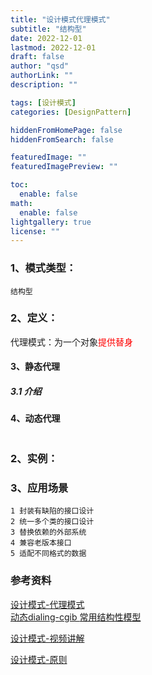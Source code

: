 ```yaml
---
title: "设计模式代理模式"
subtitle: "结构型"
date: 2022-12-01 
lastmod: 2022-12-01 
draft: false
author: "qsd"
authorLink: ""
description: ""

tags: [设计模式]
categories: [DesignPattern]

hiddenFromHomePage: false
hiddenFromSearch: false

featuredImage: ""
featuredImagePreview: ""

toc:
  enable: false
math:
  enable: false
lightgallery: true
license: ""
---
```


### 1、模式类型：
    结构型
### 2、定义：
   代理模式：为一个对象<FONT COLOR=RED>提供替身</FONT>
#### 3、静态代理
##### 3.1 介绍


#### 4、动态代理
```

```

### 2、实例：

### 3、应用场景
```
1 封装有缺陷的接口设计
2 统一多个类的接口设计
3 替换依赖的外部系统
4 兼容老版本接口
5 适配不同格式的数据
```






   




### 参考资料
 [设计模式-代理模式](http://www.jasongj.com/design_pattern/proxy_decorator/)</BR>
 [动态dialing-cgib ](http://www.jasongj.com/design_pattern/dynamic_proxy_cglib/)
 [常用结构性模型](https://www.jianshu.com/p/b2c08a670299)

 [设计模式-视频讲解](https://www.bilibili.com/video/BV1G4411c7N4?p=6&vd_source=7c47b6d72612787b009ac686785b509a)

 [设计模式-原则](https://github-yuteng.github.io/2019/08/01/%E8%AE%BE%E8%AE%A1%E6%A8%A1%E5%BC%8F%E4%B8%83%E5%A4%A7%E5%8E%9F%E5%88%99/)
 <!--more-->